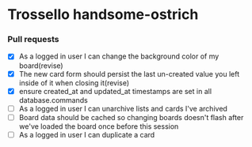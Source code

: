 # Trossello handsome-ostrich

### Pull requests
- [X] As a logged in user I can change the background color of my board(revise)
- [X] The new card form should persist the last un-created value you left inside of it when closing it(revise)
- [X] ensure created_at and updated_at timestamps are set in all database.commands
- [ ] As a logged in user I can unarchive lists and cards I've archived
- [ ] Board data should be cached so changing boards doesn't flash after we've loaded the board once before this session
- [ ] As a logged in user I can duplicate a card